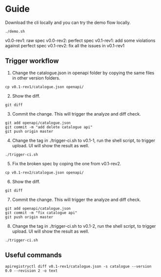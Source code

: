 # Guide

Download the cli locally and you can try the demo flow locally.
```
./demo.sh
```

v0.0-rev1: raw spec
v0.0-rev2: perfect spec
v0.1-rev1: add some violations against perfect spec
v0.1-rev2: fix all the issues in v0.1-rev1

## Trigger workflow

1. Change the catalogue.json in openapi folder by copying the same files in other version folders.
```
cp v0.1-rev1/catalogue.json openapi/
```
2. Show the diff.
```
git diff
```
3. Commit the change. This will trigger the analyze and diff check.
```
git add openapi/catalogue.json
git commit -m "add delete catalogue api"
git push origin master
```
4. Change the tag in ./trigger-ci.sh to v0.1-1, run the shell script, to trigger upload. UI will show the result as well.
```
./trigger-ci.sh
```
5. Fix the broken spec by coping the one from v0.1-rev2.
```
cp v0.1-rev2/catalogue.json openapi/
```
6. Show the diff.
```
git diff
```
7. Commit the change. This will trigger the analyze and diff check.
```
git add openapi/catalogue.json
git commit -m "fix catalogue api"
git push origin master
```
8. Change the tag in ./trigger-ci.sh to v0.1-2, run the shell script, to trigger upload. UI will show the result as well.
```
./trigger-ci.sh
```

## Useful commands


```
apiregistryctl diff v0.1-rev1/catalogue.json -s catalogue --version 0.0 --revision 2 -o text
```
